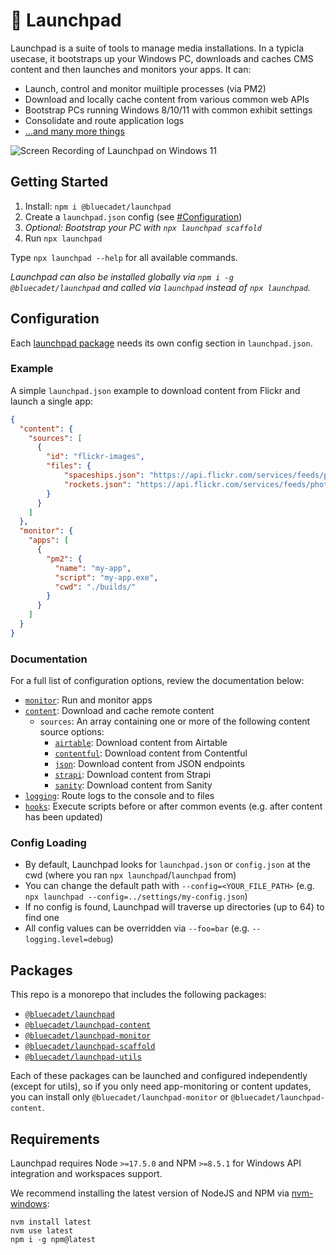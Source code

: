 # 🚀 Launchpad

Launchpad is a suite of tools to manage media installations. In a typicla usecase, it bootstraps up your Windows PC, downloads and caches CMS content and then launches and monitors your apps. It can:

- Launch, control and monitor muiltiple processes (via PM2)
- Download and locally cache content from various common web APIs
- Bootstrap PCs running Windows 8/10/11 with common exhibit settings
- Consolidate and route application logs
- [...and many more things](#more-features)

![Screen Recording of Launchpad on Windows 11](https://user-images.githubusercontent.com/295789/197365153-d62d9218-2ffa-4611-ac61-fa5bf786766a.gif)

## Getting Started

1. Install: `npm i @bluecadet/launchpad`
2. Create a `launchpad.json` config (see [#Configuration](#Configuration))
3. *Optional: Bootstrap your PC with `npx launchpad scaffold`*
4. Run `npx launchpad`

Type `npx launchpad --help` for all available commands.

*Launchpad can also be installed globally via `npm i -g @bluecadet/launchpad` and called via `launchpad` instead of `npx launchpad`.*

## Configuration

Each [launchpad package](#packages) needs its own config section in `launchpad.json`.

### Example

A simple `launchpad.json` example to download content from Flickr and launch a single app:

```json
{
  "content": {
    "sources": [
      {
        "id": "flickr-images",
        "files": {
            "spaceships.json": "https://api.flickr.com/services/feeds/photos_public.gne?format=json&nojsoncallback=1&tags=spaceship",
            "rockets.json": "https://api.flickr.com/services/feeds/photos_public.gne?format=json&nojsoncallback=1&tags=rocket"
        }
      }
    ]
  },
  "monitor": {
    "apps": [
      {
        "pm2": {
          "name": "my-app",
          "script": "my-app.exe",
          "cwd": "./builds/"
        }
      }
    ]
  }
}
```

### Documentation

For a full list of configuration options, review the documentation below:

- [`monitor`](/packages/monitor/README.md): Run and monitor apps
- [`content`](/packages/content/README.md): Download and cache remote content
  - `sources`: An array containing one or more of the following content source options:
    - [`airtable`](/packages/content/docs/airtable-source.md): Download content from Airtable
    - [`contentful`](/packages/content/docs/contentful-source.md): Download content from Contentful
    - [`json`](/packages/content/docs/json-source.md): Download content from JSON endpoints
    - [`strapi`](/packages/content/docs/strapi-source.md): Download content from Strapi
    - [`sanity`](/packages/content/docs/sanity-source.md): Download content from Sanity
- [`logging`](/packages/launchpad/docs/logging.md): Route logs to the console and to files
- [`hooks`](/packages/launchpad/docs/hooks.md): Execute scripts before or after common events (e.g. after content has been updated)

### Config Loading

- By default, Launchpad looks for `launchpad.json` or `config.json` at the cwd (where you ran `npx launchpad`/`launchpad` from)
- You can change the default path with `--config=<YOUR_FILE_PATH>` (e.g. `npx launchpad --config=../settings/my-config.json`)
- If no config is found, Launchpad will traverse up directories (up to 64) to find one
- All config values can be overridden via `--foo=bar` (e.g. `--logging.level=debug`)

## Packages

This repo is a monorepo that includes the following packages:

* [`@bluecadet/launchpad`](/packages/launchpad)
* [`@bluecadet/launchpad-content`](/packages/content)
* [`@bluecadet/launchpad-monitor`](/packages/monitor)
* [`@bluecadet/launchpad-scaffold`](/packages/scaffold)
* [`@bluecadet/launchpad-utils`](/packages/utils)

Each of these packages can be launched and configured independently (except for utils), so if you only need app-monitoring or content updates, you can install only `@bluecadet/launchpad-monitor` or `@bluecadet/launchpad-content`.

## Requirements

Launchpad requires Node `>=17.5.0` and NPM `>=8.5.1` for Windows API integration and workspaces support.

We recommend installing the latest version of NodeJS and NPM via [nvm-windows](https://github.com/coreybutler/nvm-windows):

```
nvm install latest
nvm use latest
npm i -g npm@latest
```

